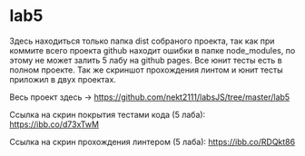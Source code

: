 # lab5
Здесь находиться только папка dist собраного проекта, так как при коммите всего проекта github находит ошибки в папке node_modules, по этому не может залить 5 лабу на github pages.
Все юнит тесты есть в полном проекте. Так же скриншот прохождения линтом и юнит тесты приложил в двух проектах.

Весь проект здесь -> https://github.com/nekt2111/labsJS/tree/master/lab5

Cсылка на скрин покрытия тестами кода (5 лаба): https://ibb.co/d73xTwM

Ссылка на скрин прохождения линтером (5 лаба): https://ibb.co/RDQkt86
